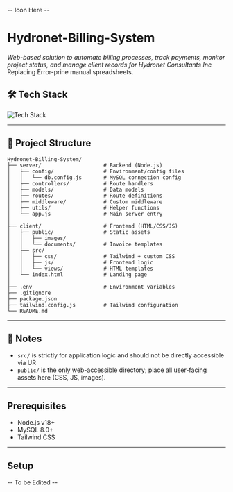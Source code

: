 -- Icon Here --

# Hydronet-Billing-System
*Web-based solution to automate billing processes, track payments, monitor project status, and manage client records for Hydronet Consultants Inc*
Replacing Error-prine manual spreadsheets.

## 🛠 Tech Stack
![Tech Stack](https://skills-icons.vercel.app/api/icons?i=html,js,css,tailwind,mysql,node)

---

## 📁 Project Structure
```
Hydronet-Billing-System/
├── server/                    # Backend (Node.js)
│   ├── config/                # Environment/config files
│   │   └── db.config.js       # MySQL connection config
│   ├── controllers/           # Route handlers
│   ├── models/                # Data models
│   ├── routes/                # Route definitions
│   ├── middleware/            # Custom middleware
│   ├── utils/                 # Helper functions
│   └── app.js                 # Main server entry
│
├── client/                    # Frontend (HTML/CSS/JS)
│   ├── public/                # Static assets
│   │   ├── images/
│   │   └── documents/         # Invoice templates
│   ├── src/
│   │   ├── css/               # Tailwind + custom CSS
│   │   ├── js/                # Frontend logic
│   │   └── views/             # HTML templates
│   └── index.html             # Landing page
│
├── .env                       # Environment variables
├── .gitignore
├── package.json
├── tailwind.config.js         # Tailwind configuration
└── README.md
```

---

## 📌 Notes
- `src/` is strictly for application logic and should not be directly accessible via UR
- `public/` is the only web-accessible directory; place all user-facing assets here (CSS, JS, images).
---

## Prerequisites
- Node.js v18+
- MySQL 8.0+
- Tailwind CSS

---
## Setup

-- To be Edited --
